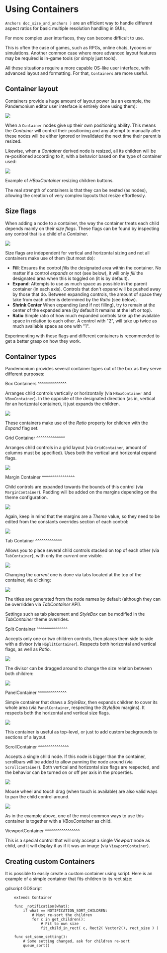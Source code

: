 

Using Containers
================

`Anchors doc_size_and_anchors )` are an efficient way to handle
different aspect ratios for basic multiple resolution handling in GUIs,

For more complex user interfaces, they can become difficult to use.

This is often the case of games, such as RPGs, online chats, tycoons or simulations. Another
common case where more advanced layout features may be required is in-game tools (or simply just tools).

All these situations require a more capable OS-like user interface, with advanced layout and formatting.
For that, `Containers` are more useful.

Container layout
----------------

Containers provide a huge amount of layout power (as an example, the Pandemonium editor user interface is entirely done using them):

   ![](img/pandemonium_containers.png)

When a `Container` nodes give up their
own positioning ability. This means the *Container* will control their positioning and any attempt to manually alter these
nodes will be either ignored or invalidated the next time their parent is resized.

Likewise, when a *Container* derived node is resized, all its children will be re-positioned according to it,
with a behavior based on the type of container used:

   ![](img/container_example.gif)

Example of *HBoxContainer* resizing children buttons.

The real strength of containers is that they can be nested (as nodes), allowing the creation of very complex layouts that resize effortlessly.

Size flags
----------

When adding a node to a container, the way the container treats each child depends mainly on their *size flags*. These flags
can be found by inspecting any control that is a child of a *Container*.

   ![](img/container_size_flags.png)

Size flags are independent for vertical and horizontal sizing and not all containers make use of them (but most do):

* **Fill**: Ensures the control *fills* the designated area within the container. No matter if
  a control *expands* or not (see below), it will only *fill* the designated area when this is toggled on (it is by default).
* **Expand**: Attempts to use as much space as possible in the parent container (in each axis).
  Controls that don't expand will be pushed away by those that do. Between expanding controls, the
  amount of space they take from each other is determined by the *Ratio* (see below).
* **Shrink Center** When expanding (and if not filling), try to remain at the center of the expanded
  area (by default it remains at the left or top).
* **Ratio** Simple ratio of how much expanded controls take up the available space in relation to each
  other. A control with "2", will take up twice as much available space as one with "1".

Experimenting with these flags and different containers is recommended to get a better grasp on how they work.

Container types
---------------

Pandemonium provides several container types out of the box as they serve different purposes:

Box Containers
^^^^^^^^^^^^^^

Arranges child controls vertically or horizontally (via `HBoxContainer` and
`VBoxContainer`). In the opposite of the designated direction
(as in, vertical for an horizontal container), it just expands the children.

   ![](img/containers_box.png)

These containers make use of the *Ratio* property for children with the *Expand* flag set.

Grid Container
^^^^^^^^^^^^^^

Arranges child controls in a grid layout (via `GridContainer`, amount
of columns must be specified). Uses both the vertical and horizontal expand flags.

   ![](img/containers_grid.png)

Margin Container
^^^^^^^^^^^^^^^^

Child controls are expanded towards the bounds of this control (via
`MarginContainer`). Padding will be added on the margins
depending on the theme configuration.

   ![](img/containers_margin.png)

Again, keep in mind that the margins are a *Theme* value, so they need to be edited from the
constants overrides section of each control:

   ![](img/containers_margin_constants.png)

Tab Container
^^^^^^^^^^^^^

Allows you to place several child controls stacked on top of each other (via
`TabContainer`), with only the *current* one visible.

   ![](img/containers_tab.png)

Changing the *current* one is done via tabs located at the top of the container, via clicking:

   ![](img/containers_tab_click.gif)

The titles are generated from the node names by default (although they can be overridden via *TabContainer* API).

Settings such as tab placement and *StyleBox* can be modified in the *TabContainer* theme overrides.

Split Container
^^^^^^^^^^^^^^^

Accepts only one or two children controls, then places them side to side with a divisor
(via `HSplitContainer`).
Respects both horizontal and vertical flags, as well as *Ratio*.

   ![](img/containers_split.png)

The divisor can be dragged around to change the size relation between both children:

   ![](img/containers_split_drag.gif)


PanelContainer
^^^^^^^^^^^^^^

Simple container that draws a *StyleBox*, then expands children to cover its whole area
(via `PanelContainer`, respecting the *StyleBox* margins).
It respects both the horizontal and vertical size flags.

   ![](img/containers_panel.png)

This container is useful as top-level, or just to add custom backgrounds to sections of a layout.

ScrollContainer
^^^^^^^^^^^^^^^

Accepts a single child node. If this node is bigger than the container, scrollbars will be added
to allow panning the node around (via `ScrollContainer`). Both
vertical and horizontal size flags are respected, and the behavior can be turned on or off
per axis in the properties.

   ![](img/containers_scroll.png)

Mouse wheel and touch drag (when touch is available) are also valid ways to pan the child control around.

   ![](img/containers_center_pan.gif)

As in the example above, one of the most common ways to use this container is together with a *VBoxContainer* as child.


ViewportContainer
^^^^^^^^^^^^^^^^^

This is a special control that will only accept a single *Viewport* node as child, and it will display
it as if it was an image (via `ViewportContainer`).

Creating custom Containers
--------------------------

It is possible to easily create a custom container using script. Here is an example of a simple container that fits children
to its rect size:

gdscript GDScript

```
    extends Container

    func _notification(what):
        if what == NOTIFICATION_SORT_CHILDREN:
            # Must re-sort the children
            for c in get_children():
                # Fit to own size
                fit_child_in_rect( c, Rect2( Vector2(), rect_size ) )

    func set_some_setting():
        # Some setting changed, ask for children re-sort
        queue_sort()
```
